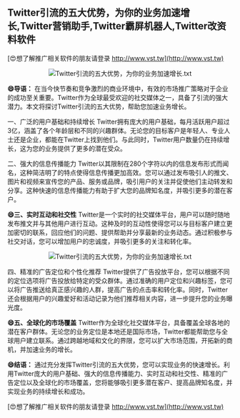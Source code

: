 ## **Twitter引流的五大优势，为你的业务加速增长,Twitter营销助手,Twitter霸屏机器人,Twitter改资料软件**

[😍想了解推广相关软件的朋友请登录 http://www.vst.tw](http://www.vst.tw)

 <center><img src="https://vst.tw/MP4/tuiguang/png/6.png" alt="Twitter引流的五大优势，为你的业务加速增长.txt"></center>

**😄导语：**
在当今快节奏和竞争激烈的商业环境中，有效的市场推广策略对于企业的成功至关重要。Twitter作为全球最受欢迎的社交媒体之一，具备了引流的强大潜力。本文将探讨Twitter引流的五大优势，帮助您加速业务增长。

一、广泛的用户基础和持续增长
Twitter拥有庞大的用户基础，每月活跃用户超过3亿，涵盖了各个年龄层和不同的兴趣群体。无论您的目标客户是年轻人、专业人士还是企业，都能在Twitter上找到他们。与此同时，Twitter用户数量仍在持续增长，这为您的业务提供了更多的潜在受众。

二、强大的信息传播能力
Twitter以其限制在280个字符以内的信息发布形式而闻名，这种简洁明了的特点使得信息传播更加高效。您可以通过发布吸引人的推文、图片和视频来宣传您的产品、服务或品牌，吸引用户的关注并促使他们主动转发和分享。这种快速的信息传播能力有助于扩大您的品牌知名度，并吸引更多的潜在客户。

**😄三、实时互动和社交性**
Twitter是一个实时的社交媒体平台，用户可以随时随地发布推文并与其他用户进行互动。这种及时的互动性使得您可以与目标客户建立更加密切的联系，回应他们的问题、提供帮助并分享最新的业务动态。通过积极参与社交对话，您可以增加用户的忠诚度，并吸引更多的关注和转化率。

 <center><img src="https://vst.tw/MP4/tuiguang/png/2.png" alt="Twitter引流的五大优势，为你的业务加速增长.txt"></center>

四、精准的广告定位和个性化推荐
Twitter提供了广告投放平台，您可以根据不同的定位选项将广告投放给特定的受众群体。通过准确的用户定位和兴趣标签，您可以将广告推送给真正感兴趣的人群，提高广告的点击率和转化率。同时，Twitter还会根据用户的兴趣爱好和活动记录为他们推荐相关内容，进一步提升您的业务曝光度。

**😄五、全球化的市场覆盖**
Twitter作为全球化社交媒体平台，具备覆盖全球各地的潜在客户群体。无论您的业务定位是本地还是国际市场，Twitter都能帮助您与全球用户建立联系。通过跨越地域和文化的界限，您可以扩大市场范围，开拓新的商机，并加速业务的增长。

**😄结语：**
通过充分发挥Twitter引流的五大优势，您可以实现业务的快速增长。利用Twitter庞大的用户基础、强大的信息传播能力、实时互动和社交性、精准的广告定位以及全球化的市场覆盖，您将能够吸引更多潜在客户、提高品牌知名度，并实现业务的持续增长和成功。

[😍想了解推广相关软件的朋友请登录 http://www.vst.tw](http://www.vst.tw)



